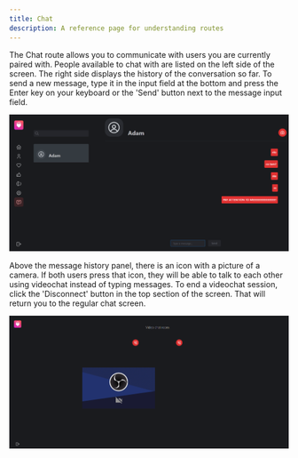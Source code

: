 ```yaml
---
title: Chat
description: A reference page for understanding routes
---
```


The Chat route allows you to communicate with users you are currently paired with. People available to chat with are listed on the left side of the screen. The right side displays the history of the conversation so far. To send a new message, type it in the input field at the bottom and press the Enter key on your keyboard or the 'Send' button next to the message input field.

![Alt text](../../../assets/chat/chat1.png)

Above the message history panel, there is an icon with a picture of a camera. If both users press that icon, they will be able to talk to each other using videochat instead of typing messages. To end a videochat session, click the 'Disconnect' button in the top section of the screen. That will return you to the regular chat screen.

![Alt text](../../../assets/chat/videochat.png)
